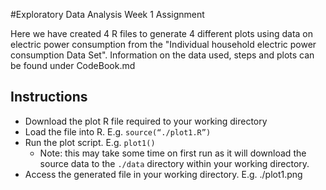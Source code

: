 #Exploratory Data Analysis Week 1 Assignment

Here we have created 4 R files to generate 4 different plots using data on electric power consumption from the "Individual household electric power consumption Data Set".
Information on the data used, steps and plots can be found under CodeBook.md

## Instructions
* Download the plot R file required to your working directory
* Load the file into R. E.g. `source(“./plot1.R”)`
* Run the plot script. E.g. `plot1()`
  * Note: this may take some time on first run as it will download the source data to the `./data` directory within your working directory.
* Access the generated file in your working directory. E.g. ./plot1.png